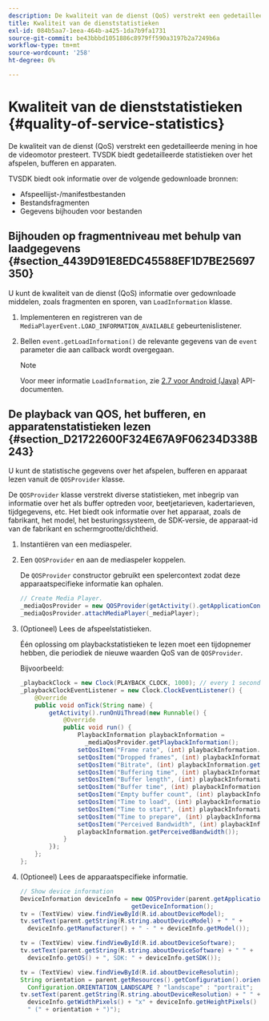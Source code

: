 ```yaml
---
description: De kwaliteit van de dienst (QoS) verstrekt een gedetailleerde mening in hoe de videomotor presteert. TVSDK biedt gedetailleerde statistieken over het afspelen, bufferen en apparaten.
title: Kwaliteit van de dienststatistieken
exl-id: 084b5aa7-1eea-464b-a425-1da7b9fa1731
source-git-commit: be43bbbd1051886c8979ff590a3197b2a7249b6a
workflow-type: tm+mt
source-wordcount: '258'
ht-degree: 0%

---
```


# Kwaliteit van de dienststatistieken {#quality-of-service-statistics}

De kwaliteit van de dienst (QoS) verstrekt een gedetailleerde mening in hoe de videomotor presteert. TVSDK biedt gedetailleerde statistieken over het afspelen, bufferen en apparaten.

TVSDK biedt ook informatie over de volgende gedownloade bronnen:

* Afspeellijst-/manifestbestanden
* Bestandsfragmenten
* Gegevens bijhouden voor bestanden

## Bijhouden op fragmentniveau met behulp van laadgegevens {#section_4439D91E8EDC45588EF1D7BE25697350}

U kunt de kwaliteit van de dienst (QoS) informatie over gedownloade middelen, zoals fragmenten en sporen, van `LoadInformation` klasse.

1. Implementeren en registreren van de `MediaPlayerEvent.LOAD_INFORMATION_AVAILABLE` gebeurtenislistener.
1. Bellen `event.getLoadInformation()` de relevante gegevens van de `event` parameter die aan callback wordt overgegaan.

   >[!NOTE]
   >
   >Voor meer informatie `LoadInformation`, zie [2.7 voor Android (Java)](https://help.adobe.com/en_US/primetime/api/psdk/javadoc_2.7/index.html) API-documenten.

## De playback van QOS, het bufferen, en apparatenstatistieken lezen {#section_D21722600F324E67A9F06234D338B243}

U kunt de statistische gegevens over het afspelen, bufferen en apparaat lezen vanuit de `QOSProvider` klasse.

De `QOSProvider` klasse verstrekt diverse statistieken, met inbegrip van informatie over het als buffer optreden voor, beetjetarieven, kadertarieven, tijdgegevens, etc. Het biedt ook informatie over het apparaat, zoals de fabrikant, het model, het besturingssysteem, de SDK-versie, de apparaat-id van de fabrikant en schermgrootte/dichtheid.

1. Instantiëren van een mediaspeler.
1. Een `QOSProvider` en aan de mediaspeler koppelen.

   De `QOSProvider` constructor gebruikt een spelercontext zodat deze apparaatspecifieke informatie kan ophalen.

   ```java
   // Create Media Player. 
   _mediaQosProvider = new QOSProvider(getActivity().getApplicationContext()); 
   _mediaQosProvider.attachMediaPlayer(_mediaPlayer);
   ```

1. (Optioneel) Lees de afspeelstatistieken.

   Één oplossing om playbackstatistieken te lezen moet een tijdopnemer hebben, die periodiek de nieuwe waarden QoS van de `QOSProvider`.

   Bijvoorbeeld:

   ```java
   _playbackClock = new Clock(PLAYBACK_CLOCK, 1000); // every 1 second 
   _playbackClockEventListener = new Clock.ClockEventListener() { 
       @Override 
       public void onTick(String name) { 
           getActivity().runOnUiThread(new Runnable() { 
               @Override 
               public void run() { 
                   PlaybackInformation playbackInformation =  
                     _mediaQosProvider.getPlaybackInformation();  
                   setQosItem("Frame rate", (int) playbackInformation.getFrameRate());  
                   setQosItem("Dropped frames", (int) playbackInformation.getDroppedFrameCount()); 
                   setQosItem("Bitrate", (int) playbackInformation.getBitrate()); 
                   setQosItem("Buffering time", (int) playbackInformation.getBufferingTime());  
                   setQosItem("Buffer length", (int) playbackInformation.getBufferLength());  
                   setQosItem("Buffer time", (int) playbackInformation.getBufferTime());  
                   setQosItem("Empty buffer count", (int) playbackInformation.getEmptyBufferCount());  
                   setQosItem("Time to load", (int) playbackInformation.getTimeToLoad());  
                   setQosItem("Time to start", (int) playbackInformation.getTimeToStart()); 
                   setQosItem("Time to prepare", (int) playbackInformation.getTimeToPrepare()); 
                   setQosItem("Perceived Bandwidth", (int) playbackInformation.getPerceivedBandwidth());   
                   playbackInformation.getPerceivedBandwidth()); 
               } 
           }); 
       }; 
   }; 
   ```

1. (Optioneel) Lees de apparaatspecifieke informatie.

   ```java
   // Show device information 
   DeviceInformation deviceInfo = new QOSProvider(parent.getApplicationContext()). 
                                  getDeviceInformation(); 
   tv = (TextView) view.findViewById(R.id.aboutDeviceModel); 
   tv.setText(parent.getString(R.string.aboutDeviceModel) + " " +  
     deviceInfo.getManufacturer() + " - " + deviceInfo.getModel()); 
   
   tv = (TextView) view.findViewById(R.id.aboutDeviceSoftware); 
   tv.setText(parent.getString(R.string.aboutDeviceSoftware) + " " +  
     deviceInfo.getOS() + ", SDK: " + deviceInfo.getSDK()); 
   
   tv = (TextView) view.findViewById(R.id.aboutDeviceResolutin); 
   String orientation = parent.getResources().getConfiguration().orientation ==  
     Configuration.ORIENTATION_LANDSCAPE ? "landscape" : "portrait"; 
   tv.setText(parent.getString(R.string.aboutDeviceResolution) + " " +  
     deviceInfo.getWidthPixels() + "x" + deviceInfo.getHeightPixels() +  
     " (" + orientation + ")"); 
   ```
